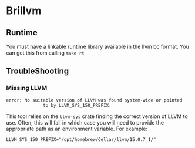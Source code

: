 # Brillvm

## Runtime

You must have a linkable runtime library available in the llvm bc format. You can get this from calling `make rt`

## TroubleShooting

### Missing LLVM

```shell
error: No suitable version of LLVM was found system-wide or pointed
              to by LLVM_SYS_150_PREFIX.
```

This tool relies on the `llvm-sys` crate finding the correct version of LLVM to use. Often, this will fail in which case you will need to provide the appropriate path as an environment variable. For example:

```shell
LLVM_SYS_150_PREFIX="/opt/homebrew/Cellar/llvm/15.0.7_1/"
```